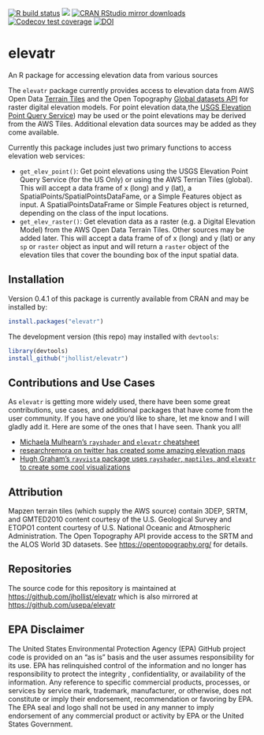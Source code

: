 
[![R build
status](https://github.com/jhollist/elevatr/workflows/R-CMD-check/badge.svg)](https://github.com/jhollist/elevatr/actions)
[![](https://www.r-pkg.org/badges/version/elevatr)](https://www.r-pkg.org/pkg/elevatr)
[![CRAN RStudio mirror
downloads](https://cranlogs.r-pkg.org/badges/elevatr)](https://www.r-pkg.org/pkg/elevatr)
[![Codecov test
coverage](https://codecov.io/gh/jhollist/elevatr/branch/main/graph/badge.svg)](https://app.codecov.io/gh/jhollist/elevatr?branch=main)
[![DOI](https://zenodo.org/badge/65325400.svg)](https://zenodo.org/badge/latestdoi/65325400)

# elevatr

An R package for accessing elevation data from various sources

The `elevatr` package currently provides access to elevation data from
AWS Open Data [Terrain
Tiles](https://registry.opendata.aws/terrain-tiles/) and the Open
Topography [Global datasets
API](https://opentopography.org/developers#API) for raster digital
elevation models. For point elevation data,the [USGS Elevation Point
Query Service](https://nationalmap.gov/epqs/)) may be used or the point
elevations may be derived from the AWS Tiles. Additional elevation data
sources may be added as they come available.

Currently this package includes just two primary functions to access
elevation web services:

-   `get_elev_point()`: Get point elevations using the USGS Elevation
    Point Query Service (for the US Only) or using the AWS Terrian Tiles
    (global). This will accept a data frame of x (long) and y (lat), a
    SpatialPoints/SpatialPointsDataFame, or a Simple Features object as
    input. A SpatialPointsDataFrame or Simple Features object is
    returned, depending on the class of the input locations.
-   `get_elev_raster()`: Get elevation data as a raster (e.g. a Digital
    Elevation Model) from the AWS Open Data Terrain Tiles. Other sources
    may be added later. This will accept a data frame of of x (long) and
    y (lat) or any `sp` or `raster` object as input and will return a
    `raster` object of the elevation tiles that cover the bounding box
    of the input spatial data.

## Installation

Version 0.4.1 of this package is currently available from CRAN and may
be installed by:

``` r
install.packages("elevatr")
```

The development version (this repo) may installed with `devtools`:

``` r
library(devtools)
install_github("jhollist/elevatr")
```

## Contributions and Use Cases

As `elevatr` is getting more widely used, there have been some great
contributions, use cases, and additional packages that have come from
the user community. If you have one you’d like to share, let me know and
I will gladly add it. Here are some of the ones that I have seen. Thank
you all!

-   [Michaela Mulhearn’s `rayshader` and `elevatr`
    cheatsheet](https://github.com/jhollist/elevatr/blob/main/contributions/mulhearn_rayshader_elevatr_cheatsheet.pdf)
-   [researchremora on twitter has created some amazing elevation
    maps](https://mobile.twitter.com/researchremora/status/1415119197441564672)
-   [Hugh Graham’s `rayvista` package uses `rayshader`, `maptiles`, and
    `elevatr` to create some cool
    visualizations](https://github.com/h-a-graham/rayvista)

## Attribution

Mapzen terrain tiles (which supply the AWS source) contain 3DEP, SRTM,
and GMTED2010 content courtesy of the U.S. Geological Survey and ETOPO1
content courtesy of U.S. National Oceanic and Atmospheric
Administration. The Open Topography API provide access to the SRTM and
the ALOS World 3D datasets. See <https://opentopography.org/> for
details.

## Repositories

The source code for this repository is maintained at
<https://github.com/jhollist/elevatr> which is also mirrored at
<https://github.com/usepa/elevatr>

## EPA Disclaimer

The United States Environmental Protection Agency (EPA) GitHub project
code is provided on an “as is” basis and the user assumes responsibility
for its use. EPA has relinquished control of the information and no
longer has responsibility to protect the integrity , confidentiality, or
availability of the information. Any reference to specific commercial
products, processes, or services by service mark, trademark,
manufacturer, or otherwise, does not constitute or imply their
endorsement, recommendation or favoring by EPA. The EPA seal and logo
shall not be used in any manner to imply endorsement of any commercial
product or activity by EPA or the United States Government.
